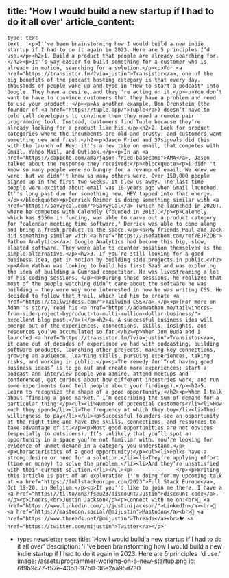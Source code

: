 title: 'How I would build a new startup if I had to do it all over'
article_content:
  -
    type: text
    text: '<p>I''ve been brainstorming how I would build a new indie startup if I had to do it again in 2023. Here are 5 principles I’d use.</p><h2>1. Build a product that people are already searching for.</h2><p>It''s way easier to build something for a customer who is already in motion, searching for a solution.</p><p>For <a href="https://transistor.fm/?via=justin">​Transistor</a>, one of the big benefits of the podcast hosting category is that every day, thousands of people wake up and type in "How to start a podcast" into Google. They have a desire, and they''re acting on it.</p><p>You don’t want to have to convince customers that they have a problem and need to use your product; </p><p>As another example, Ben Orenstein (the founder of <a href="https://tuple.app/">​Tuple​</a>) doesn’t have to cold call developers to convince them they need a remote pair programming tool. Instead, customers find Tuple because they’re already looking for a product like his.</p><h2>2. Look for product categories where the incumbents are old and crusty, and customers want something new and fresh.</h2><p>Jason Fried and 37signals did this with the launch of Hey: it''s a new take on email, that competes with Gmail, Yahoo Mail, and Outlook.</p><p>In an <a href="https://capiche.com/ama/jason-fried-basecamp">AMA</a>, Jason talked about the response they received:</p><blockquote><p>I didn''t know so many people were so hungry for a revamp of email. We knew we were, but we didn''t know so many others were. Over 150,000 people signed up in the first two weeks. It blew us away. The last time people were excited about email was 16 years ago when Gmail launched. It''s long past due for something new. HEY tapped into that energy.</p></blockquote><p>Derrick Reimer is doing something similar with <a href="https://savvycal.com/">​SavvyCal​</a> (which he launched in 2020), where he competes with Calendly (founded in 2013).</p><p>Calendly, which has $350m in funding, was able to carve out a product category for "calendar meeting time software," Derrick was able to come along and bring a fresh product to the space.</p><p>My friends Paul and Jack did something similar with <a href="https://usefathom.com/ref/EJPZOB">​Fathom Analytics</a>: Google Analytics had become this big, slow, bloated software. They were able to counter-position themselves as the simple alternative.</p><h2>3. If you’re still looking for a good business idea, get in motion by building side projects in public.</h2><p>Adam Wathan was looking to build his first SaaS and was exploring the idea of building a Gumroad competitor. He was livestreaming a lot of his coding sessions. </p><p>During those sessions, he realized that most of the people watching didn’t care about the software he was building – they were way more interested in how he was writing CSS. He decided to follow that trail, which led him to create <a href="https://tailwindcss.com/">​Tailwind CSS</a>.</p><p>(For more on Adam''s story, read his <a href="https://adamwathan.me/tailwindcss-from-side-project-byproduct-to-multi-mullion-dollar-business/">​excellent blog post.</a>)</p><h2>4. A successful business idea will emerge out of the experiences, connections, skills, insights, and resources you’ve accumulated so far.</h2><p>When Jon Buda and I launched <a href="https://transistor.fm/?via=justin">​Transistor</a>, it came out of decades of experience we had with podcasting, building software products, launching other projects, making key connections, growing an audience, learning skills, pursuing experiences, taking risks, and working in public.</p><p>The remedy for “not having good business ideas” is to go out and create more experiences: start a podcast and interview people you admire, attend meetups and conferences, get curious about how different industries work, and run some experiments (and tell people about your findings).</p><h2>5. Learn to recognize the shape of a good opportunity.</h2><p>When I talk about “finding a good market,” I’m describing the sum of demand for a particular thing:</p><ul><li>Number of potential customers</li><li>How much they spend</li><li>The frequency at which they buy</li><li>Their willingness to pay</li></ul><p>Successful founders see an opportunity at the right time and have the skills, connections, and resources to take advantage of it.</p><p>Most good opportunities are not obvious (especially to outsiders). It’s unlikely that you’ll spot an opportunity in a space you’re not familiar with. You’re looking for evidence of unmet demand in a category you understand.</p><p>Characteristics of a good opportunity:</p><ul><li>Folks have a strong desire or need for a solution,</li><li>They’re applying effort (time or money) to solve the problem,</li><li>And they’re unsatisfied with their current solution.</li></ul><p>--------------</p><p>Writing this article is part of an exploration I''m doing for my upcoming talk at <a href="https://fullstackeurope.com/2023">​Full Stack Europe</a>, Oct 19-20, in Belgium.</p><p>If you''d like to join me there, I have a <a href="https://ti.to/on3/fseu23/discount/Justin">​discount code</a>.</p><p>Cheers,<br>Justin Jackson</p><p>Connect with me on:<br>💼 <a href="https://www.linkedin.com/in/justinijackson/">​LinkedIn​</a><br>🐘 <a href="https://mastodon.social/@mijustin">​Mastodon​</a><br>🧵 <a href="https://www.threads.net/@mijustin">​Threads​</a><br>🐦 <a href="https://twitter.com/mijustin">​Twitter</a></p>'
  -
    type: newsletter
seo:
  title: 'How I would build a new startup if I had to do it all over'
  description: 'I''ve been brainstorming how I would build a new indie startup if I had to do it again in 2023. Here are 5 principles I’d use.'
  image: /assets/programmer-working-on-a-new-startup.png
id: 6f9b9c77-f57e-43b3-97b0-36e2aa95d730
